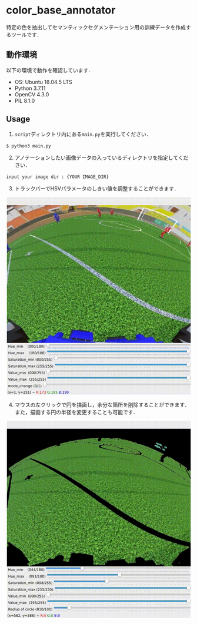 # color_base_annotator
特定の色を抽出してセマンティックセグメンテーション用の訓練データを作成するツールです．  

## 動作環境
以下の環境で動作を確認しています．  
- OS: Ubuntu 18.04.5 LTS
- Python 3.7.11
- OpenCV 4.3.0
- PIL 8.1.0

## Usage
1. ```script```ディレクトリ内にある```main.py```を実行してください．  
```python
$ python3 main.py
```
  
  
2. アノテーションしたい画像データの入っているディレクトリを指定してください．  
```
input your image dir : {YOUR IMAGE_DIR}
```
  
  
3. トラックバーでHSVパラメータのしきい値を調整することができます．
<div align="center">
<img src=https://github.com/Dansato1203/images/blob/master/color_base_annotator/annotation.gif width=500px/>  
</div>
  
  
4. マウスの左クリックで円を描画し，余分な箇所を削除することができます．  
また，描画する円の半径を変更することも可能です．   
<div align="center">
<img src=https://github.com/Dansato1203/images/blob/master/color_base_annotator/mouseevent.gif width=500px/> 
</div>
  
  
